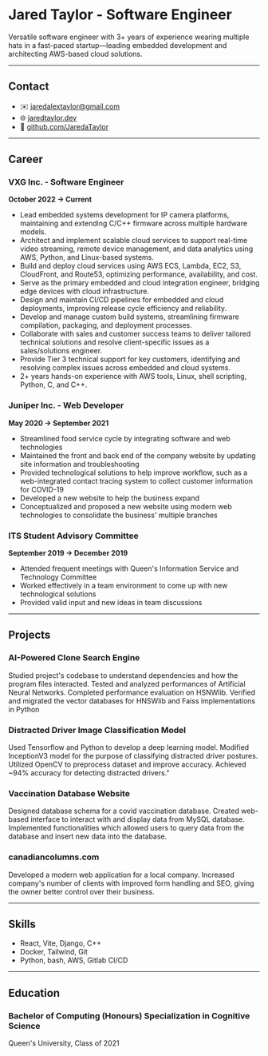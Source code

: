 # Jared Taylor - Software Engineer

Versatile software engineer with 3+ years of experience wearing multiple hats in a fast-paced startup—leading embedded development and architecting AWS-based cloud solutions.

---

## Contact

- ✉️ [jaredalextaylor@gmail.com](mailto:yourname@example.com)
- 🌐 [jaredtaylor.dev](https://jaredtaylor.dev)
- 💾 [github.com/JaredaTaylor](https://github.com/JaredaTaylor)

---

## Career

### VXG Inc. - Software Engineer
**October 2022 → Current**
- Lead embedded systems development for IP camera platforms, maintaining and extending C/C++ firmware across multiple hardware models.
- Architect and implement scalable cloud services to support real-time video streaming, remote device management, and data analytics using AWS, Python, and Linux-based systems.
- Build and deploy cloud services using AWS ECS, Lambda, EC2, S3, CloudFront, and Route53, optimizing performance, availability, and cost.
- Serve as the primary embedded and cloud integration engineer, bridging edge devices with cloud infrastructure.
- Design and maintain CI/CD pipelines for embedded and cloud deployments, improving release cycle efficiency and reliability.
- Develop and manage custom build systems, streamlining firmware compilation, packaging, and deployment processes.
- Collaborate with sales and customer success teams to deliver tailored technical solutions and resolve client-specific issues as a sales/solutions engineer.
- Provide Tier 3 technical support for key customers, identifying and resolving complex issues across embedded and cloud systems.
- 2+ years hands-on experience with AWS tools, Linux, shell scripting, Python, C, and C++.

### Juniper Inc. - Web Developer
**May 2020 → September 2021**
- Streamlined food service cycle by integrating software and web technologies
- Maintained the front and back end of the company website by updating site information and troubleshooting
- Provided technological solutions to help improve workflow, such as a web-integrated contact tracing system to collect customer information for COVID-19
- Developed a new website to help the business expand
- Conceptualized and proposed a new website using modern web technologies to consolidate the business' multiple branches

### ITS Student Advisory Committee
**September 2019 → December 2019**
- Attended frequent meetings with Queen's Information Service and Technology Committee
- Worked effectively in a team environment to come up with new technological solutions
- Provided valid input and new ideas in team discussions

---

## Projects

### AI-Powered Clone Search Engine

Studied project's codebase to understand dependencies and how the program files interacted. Tested and analyzed performances of Artificial Neural Networks. Completed performance evaluation on HSNWlib. Verified and migrated the vector databases for HNSWlib and Faiss implementations in Python

### Distracted Driver Image Classification Model

Used Tensorflow and Python to develop a deep learning model. Modified InceptionV3 model for the purpose of classifying distracted driver postures. Utilized OpenCV to preprocess dataset and improve accuracy. Achieved ~94% accuracy for detecting distracted drivers."

### Vaccination Database Website

Designed database schema for a covid vaccination database. Created web-based interface to interact with and display data from MySQL database. Implemented functionalities which allowed users to query data from the database and insert new data into the database.

### canadiancolumns.com

Developed a modern web application for a local company. Increased company's number of clients with improved form handling and SEO, giving the owner better control over their business. 

---

## Skills

- React, Vite, Django, C++
- Docker, Tailwind, Git
- Python, bash, AWS, Gitlab CI/CD

---

## Education

### Bachelor of Computing (Honours) Specialization in Cognitive Science

Queen's University, Class of 2021
